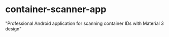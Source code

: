 # container-scanner-app
"Professional Android application for scanning container IDs with Material 3 design"
